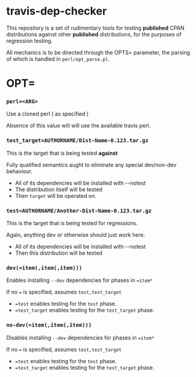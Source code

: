# travis-dep-checker

This repository is a set of rudimentary tools for testing
**published**  CPAN distributions against other **published** distributions,
for the purposes of regression testing.

All mechanics is to be directed through the OPTS= parameter,
the parsing of which is handled in `perl/opt_parse.pl`.

# OPT=

### `perl=<ARG>`

Use a cloned perl ( as specified )

Absence of this value will will use the available travis perl.

### `test_target=AUTHORNAME/Dist-Name-0.123.tar.gz`

This is the target that is being tested **against**

Fully qualified semantics aught to eliminate any special dev/non-dev behaviour.

- All of its dependencies will be installed with --notest
- The distribution itself will be tested
- Then `target` will be operated on.

### `test=AUTHORNAME/Another-Dist-Name-0.123.tar.gz`

This is the target that is being tested for regressions.

Again, anything dev or otherwise should just work here.

- All of its dependencies will be installed with --notest
- Then this distribution will be tested

### `dev(=item(,item(,item)))`

Enables installing `--dev` dependencies for phases in `=item*`

If no `=` is specified, assumes `test,test_target`

- `=test`         enables testing for the `test` phase.
- `=test_target`  enables testing for the `test_target` phase.

### `no-dev(=item(,item(,item)))`

Disables installing `--dev` dependencies for phases in `=item*`

If no `=` is specified, assumes `test,test_target`

- `=test`         enables testing for the `test` phase.
- `=test_target`  enables testing for the `test_target` phase.
